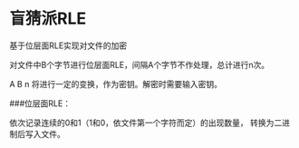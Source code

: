 # 盲猜派RLE
基于位层面RLE实现对文件的加密

对文件中B个字节进行位层面RLE，间隔A个字节不作处理，总计进行n次。

A B n 将进行一定的变换，作为密钥。解密时需要输入密钥。

###位层面RLE：

依次记录连续的0和1（1和0，依文件第一个字符而定）的出现数量， 转换为二进制后写入文件。


